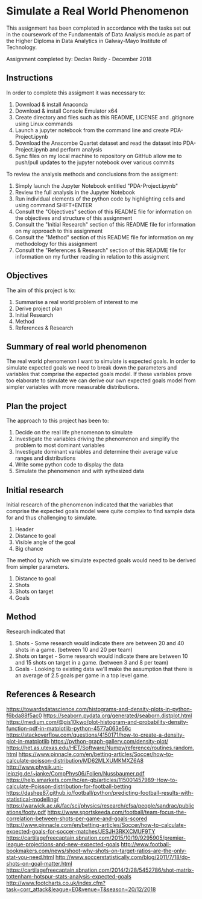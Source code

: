# Simulate a Real World Phenomenon

This assignment has been completed in accordance with the tasks set out in the coursework of the Fundamentals of Data Analysis module as part of the Higher Diploma in Data Analytics in Galway-Mayo Institute of Technology.

Assignment completed by:
Declan Reidy - December 2018


## Instructions
In order to complete this assigment it was necessary to:
1. Download & install Anaconda
2. Download & install Console Emulator x64
3. Create directory and files such as this README, LICENSE and .gitignore using Linux commands
4. Launch a jupyter notebook from the command line and create PDA-Project.ipynb
5. Download the Anscombe Quartet dataset and read the dataset into PDA-Project.ipynb and perform analysis
6. Sync files on my local machine to repository on GitHub allow me to push/pull updates to the jupyter notebook over various commits

To review the analysis methods and conclusions from the assigment:
1. Simply launch the Jupyter Notebook entitled "PDA-Project.ipynb"
2. Review the full analysis in the Jupyter Notebook
3. Run individual elements of the python code by highlighting cells and using command SHIFT+ENTER
4. Consult the "Objectives" section of this README file for information on the objectives and structure of this assignment
5. Consult the "Initial Research" section of this README file for information on my approach to this assignment
6. Consult the "Method" section of this README file for information on my methodology for this assignment
7. Consult the "References & Research" section of this README file for information on my further reading in relation to this assigment

## Objectives
The aim of this project is to:
1. Summarise a real world problem of interest to me
2. Derive project plan
3. Initial Research
4. Method
5. References & Research

## Summary of real world phenomenon
The real world phenomenon I want to simulate is expected goals. In order to simulate expected goals we need to break down the parameters and variables that comprise the expected goals model. If these variables prove too elaborate to simulate we can derive our own expected goals model from simpler variables with more measurable distributions.

## Plan the project
The approach to this project has been to:

1. Decide on the real life phenomenon to simulate
2. Investigate the variables driving the phenomenon and simplify the problem to most dominant variables
3. Investigate dominant variables and determine their average value ranges and distributions
4. Write some python code to display the data
5. Simulate the phenomenon and with sythesized data

## Initial research
Initial research of the phenomenon indicated that the variables that comprise the expected goals model were quite complex to find sample data for and thus challenging to simulate. 

1. Header
2. Distance to goal
3. Visible angle of the goal
4. Big chance

The method by which we simulate expected goals would need to be derived from simpler parameters. 

1. Distance to goal
2. Shots
3. Shots on target
4. Goals

## Method
Research indicated that 

1. Shots - Some research would indicate there are between 20 and 40 shots in a game. (between 10 and 20 per team)
2. Shots on target - Some research would indicate there are between 10 and 15 shots on target in a game. (between 3 and 8 per team)
3. Goals - Looking to existing data we'll make the assumption that there is an average of 2.5 goals per game in a top level game.


## References & Research
https://towardsdatascience.com/histograms-and-density-plots-in-python-f6bda88f5ac0
https://seaborn.pydata.org/generated/seaborn.distplot.html
https://medium.com/@gis10kwo/plot-histogram-and-probability-density-function-pdf-in-matplotlib-python-4577a063e56c
https://stackoverflow.com/questions/4150171/how-to-create-a-density-plot-in-matplotlib
https://python-graph-gallery.com/density-plot/
https://het.as.utexas.edu/HET/Software/Numpy/reference/routines.random.html
https://www.pinnacle.com/en/betting-articles/Soccer/how-to-calculate-poisson-distribution/MD62MLXUMKMXZ6A8
http://www.physik.uni-leipzig.de/~janke/CompPhys06/Folien/Nussbaumer.pdf
https://help.smarkets.com/hc/en-gb/articles/115001457989-How-to-calculate-Poisson-distribution-for-football-betting
https://dashee87.github.io/football/python/predicting-football-results-with-statistical-modelling/
https://warwick.ac.uk/fac/sci/physics/research/cfsa/people/sandrac/publications/footy.pdf
https://www.sportskeeda.com/football/team-focus-the-correlation-between-shots-per-game-and-goals-scored
https://www.pinnacle.com/en/betting-articles/Soccer/how-to-calculate-expected-goals-for-soccer-matches/JESJH3RKXCMUF9TY
https://cartilagefreecaptain.sbnation.com/2015/10/19/9295905/premier-league-projections-and-new-expected-goals
http://www.football-bookmakers.com/news/shoot-why-shots-on-target-ratios-are-the-only-stat-you-need.html
http://www.soccerstatistically.com/blog/2011/7/18/do-shots-on-goal-matter.html
https://cartilagefreecaptain.sbnation.com/2014/2/28/5452786/shot-matrix-tottenham-hotspur-stats-analysis-expected-goals
http://www.footcharts.co.uk/index.cfm?task=corr_attack&league=E0&venue=T&season=20/12/2018
